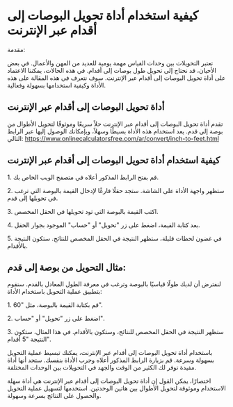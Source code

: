كيفية استخدام أداة تحويل البوصات إلى أقدام عبر الإنترنت
=======================================================

مقدمة:

تعتبر التحويلات بين وحدات القياس مهمة يومية للعديد من المهن والأعمال. في بعض الأحيان، قد نحتاج إلى تحويل طول بوصات إلى أقدام. في هذه الحالات، يمكننا الاعتماد على أداة تحويل البوصات إلى أقدام عبر الإنترنت. سوف نتعرف في هذه المقالة على هذه الأداة وكيفية استخدامها بسهولة وفعالية.

أداة تحويل البوصات إلى أقدام عبر الإنترنت
-----------------------------------------

تقدم أداة تحويل البوصات إلى أقدام عبر الإنترنت حلاً سريعًا وموثوقًا لتحويل الأطوال من بوصة إلى قدم. يعد استخدام هذه الأداة بسيطًا وسهلاً، وبإمكانك الوصول إليها عبر الرابط التالي: <https://www.onlinecalculatorsfree.com/ar/convert/inch-to-feet.html>

كيفية استخدام أداة تحويل البوصات إلى أقدام عبر الإنترنت
-------------------------------------------------------

1\. قم بفتح الرابط المذكور أعلاه في متصفح الويب الخاص بك.

2\. ستظهر واجهة الأداة على الشاشة. ستجد حقلًا فارغًا لإدخال القيمة بالبوصة التي ترغب في تحويلها إلى قدم.

3\. اكتب القيمة بالبوصة التي تود تحويلها في الحقل المخصص.

4\. بعد كتابة القيمة، اضغط على زر "تحويل" أو "حساب" الموجود بجوار الحقل.

5\. في غضون لحظات قليلة، ستظهر النتيجة في الحقل المخصص للنتائج. ستكون النتيجة بالأقدام.

مثال التحويل من بوصة إلى قدم:
-----------------------------

لنفترض أن لديك طولًا قياسيًا بالبوصة وترغب في معرفة الطول المعادل بالقدم. سنقوم بتطبيق عملية التحويل باستخدام الأداة:

1\. قم بكتابة القيمة بالبوصة، مثل "60".

2\. اضغط على زر "تحويل" أو "حساب".

3\. ستظهر النتيجة في الحقل المخصص للنتائج، وستكون بالأقدام. في هذا المثال، ستكون النتيجة "5 أقدام".

باستخدام أداة تحويل البوصات إلى أقدام عبر الإنترنت، يمكنك تبسيط عملية التحويل بسهولة وسرعة. قم بزيارة الرابط المذكور أعلاه وجرب الأداة بنفسك. ستجد أنها أداة مفيدة توفر لك الكثير من الوقت والجهد في التحويلات بين الوحدات المختلفة.

اختصارًا، يمكن القول إن أداة تحويل البوصات إلى أقدام عبر الإنترنت هي أداة سهلة الاستخدام وموثوقة لتحويل الأطوال بين هاتين الوحدتين. استخدمها لتسهيل عملية التحويل والحصول على النتائج بسرعة وسهولة.
